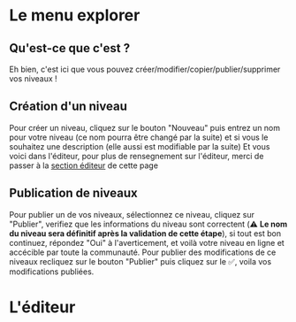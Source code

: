 <!-- TITLE: 4.2. Explorer -->
<!-- SUBTITLE: Le menu explorer, l'éditeur, attention gros chapitre :) -->

# Le menu explorer
## Qu'est-ce que c'est ?
Eh bien, c'est ici que vous pouvez créer/modifier/copier/publier/supprimer vos niveaux !

## Création d'un niveau
Pour créer un niveau, cliquez sur le bouton "Nouveau" puis entrez un nom pour votre niveau (ce nom pourra être changé par la suite) et si vous le souhaitez une description (elle aussi est modifiable par la suite)
Et vous voici dans l'éditeur, pour plus de rensegnement sur l'éditeur, merci de passer à la [section éditeur](#lediteur) de cette page

## Publication de niveaux
Pour publier un de vos niveaux, sélectionnez ce niveau, cliquez sur "Publier", verifiez que les informations du niveau sont correctent (:warning: **Le nom du niveau sera définitif après la validation de cette étape**), si tout est bon continuez, répondez "Oui" à l'averticement, et voilà votre niveau en ligne et accécible par toute la communauté. Pour publier des modifications de ce niveaux recliquez sur le bouton "Publier" puis cliquez sur le  :white_check_mark:, voila vos modifications publiées.

# L'éditeur